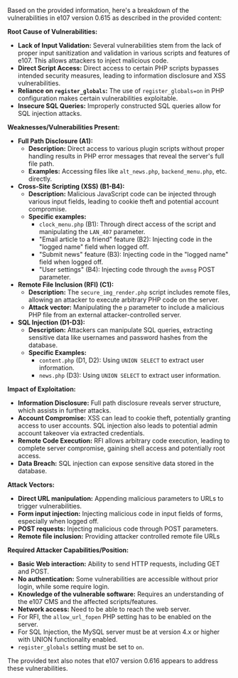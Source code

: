 Based on the provided information, here's a breakdown of the vulnerabilities in e107 version 0.615 as described in the provided content:

**Root Cause of Vulnerabilities:**

*   **Lack of Input Validation:** Several vulnerabilities stem from the lack of proper input sanitization and validation in various scripts and features of e107. This allows attackers to inject malicious code.
*   **Direct Script Access:**  Direct access to certain PHP scripts bypasses intended security measures, leading to information disclosure and XSS vulnerabilities.
*   **Reliance on `register_globals`:** The use of `register_globals=on` in PHP configuration makes certain vulnerabilities exploitable.
*   **Insecure SQL Queries:** Improperly constructed SQL queries allow for SQL injection attacks.

**Weaknesses/Vulnerabilities Present:**

*   **Full Path Disclosure (A1):**
    *   **Description:** Direct access to various plugin scripts without proper handling results in PHP error messages that reveal the server's full file path.
    *   **Examples:** Accessing files like `alt_news.php`, `backend_menu.php`, etc. directly.
*   **Cross-Site Scripting (XSS) (B1-B4):**
    *   **Description:** Malicious JavaScript code can be injected through various input fields, leading to cookie theft and potential account compromise.
    *   **Specific examples:**
        *   `clock_menu.php` (B1): Through direct access of the script and manipulating the `LAN_407` parameter.
        *   "Email article to a friend" feature (B2): Injecting code in the "logged name" field when logged off.
        *   "Submit news" feature (B3): Injecting code in the "logged name" field when logged off.
        *   "User settings" (B4): Injecting code through the `avmsg` POST parameter.
*   **Remote File Inclusion (RFI) (C1):**
    *   **Description:** The `secure_img_render.php` script includes remote files, allowing an attacker to execute arbitrary PHP code on the server.
    *   **Attack vector:**  Manipulating the `p` parameter to include a malicious PHP file from an external attacker-controlled server.
*   **SQL Injection (D1-D3):**
    *   **Description:** Attackers can manipulate SQL queries, extracting sensitive data like usernames and password hashes from the database.
    *   **Specific Examples:**
        *   `content.php` (D1, D2): Using `UNION SELECT` to extract user information.
        *   `news.php` (D3): Using `UNION SELECT` to extract user information.

**Impact of Exploitation:**

*   **Information Disclosure:** Full path disclosure reveals server structure, which assists in further attacks.
*   **Account Compromise:** XSS can lead to cookie theft, potentially granting access to user accounts. SQL injection also leads to potential admin account takeover via extracted credentials.
*   **Remote Code Execution:** RFI allows arbitrary code execution, leading to complete server compromise, gaining shell access and potentially root access.
*  **Data Breach:** SQL injection can expose sensitive data stored in the database.

**Attack Vectors:**

*   **Direct URL manipulation:** Appending malicious parameters to URLs to trigger vulnerabilities.
*   **Form input injection:** Injecting malicious code in input fields of forms, especially when logged off.
*   **POST requests:** Injecting malicious code through POST parameters.
*   **Remote file inclusion:** Providing attacker controlled remote file URLs

**Required Attacker Capabilities/Position:**

*   **Basic Web interaction:** Ability to send HTTP requests, including GET and POST.
*   **No authentication:** Some vulnerabilities are accessible without prior login, while some require login.
*   **Knowledge of the vulnerable software:** Requires an understanding of the e107 CMS and the affected scripts/features.
*   **Network access:** Need to be able to reach the web server.
*   For RFI, the `allow_url_fopen` PHP setting has to be enabled on the server.
*   For SQL Injection, the MySQL server must be at version 4.x or higher with UNION functionality enabled.
*   `register_globals` setting must be set to `on`.

The provided text also notes that e107 version 0.616 appears to address these vulnerabilities.